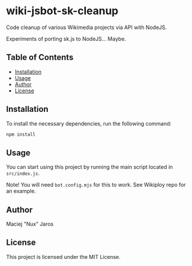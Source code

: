 # wiki-jsbot-sk-cleanup

Code cleanup of various Wikimedia projects via API with NodeJS.

Experiments of porting sk.js to NodeJS... Maybe.

## Table of Contents

- [Installation](#installation)
- [Usage](#usage)
- [Author](#author)
- [License](#license)

## Installation

To install the necessary dependencies, run the following command:

```sh
npm install
```

## Usage

You can start using this project by running the main script located in `src/index.js`.

Note! You will need `bot.config.mjs` for this to work. See Wikiploy repo for an example.

## Author

Maciej "Nux" Jaros

## License

This project is licensed under the MIT License.
